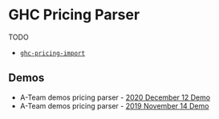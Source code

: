 # GHC Pricing Parser

TODO

* [`ghc-pricing-import`](https://transcom.github.io/mymove-docs/docs/dev/contributing/database/ghc-pricing-import)


## Demos
* A-Team demos pricing parser - [2020 December 12 Demo](https://drive.google.com/file/d/1eZT42e-T15ODzdn9vMehOLZr6E7l6i6E/view?usp=sharing)
* A-Team demos pricing parser - [2019 November 14 Demo](https://drive.google.com/file/d/1HxK6biSz0WRrzJuSLyLaaJ-RYui92DJh/view?usp=sharing)


